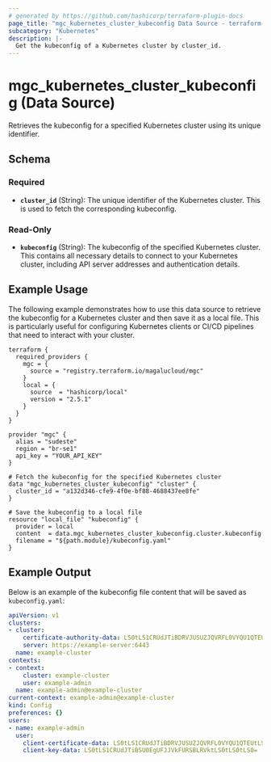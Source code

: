 ```yaml
---
# generated by https://github.com/hashicorp/terraform-plugin-docs
page_title: "mgc_kubernetes_cluster_kubeconfig Data Source - terraform-provider-mgc"
subcategory: "Kubernetes"
description: |-
  Get the kubeconfig of a Kubernetes cluster by cluster_id.
---
```


# mgc_kubernetes_cluster_kubeconfig (Data Source)

Retrieves the kubeconfig for a specified Kubernetes cluster using its unique identifier.

## Schema

### Required

- **`cluster_id`** (String): The unique identifier of the Kubernetes cluster. This is used to fetch the corresponding kubeconfig.

### Read-Only

- **`kubeconfig`** (String): The kubeconfig of the specified Kubernetes cluster. This contains all necessary details to connect to your Kubernetes cluster, including API server addresses and authentication details.

## Example Usage

The following example demonstrates how to use this data source to retrieve the kubeconfig for a Kubernetes cluster and then save it as a local file. This is particularly useful for configuring Kubernetes clients or CI/CD pipelines that need to interact with your cluster.

```hcl
terraform {
  required_providers {
    mgc = {
      source = "registry.terraform.io/magalucloud/mgc"
    }
    local = {
      source  = "hashicorp/local"
      version = "2.5.1"
    }
  }
}

provider "mgc" {
  alias = "sudeste"
  region = "br-se1"
  api_key = "YOUR_API_KEY"
}

# Fetch the kubeconfig for the specified Kubernetes cluster
data "mgc_kubernetes_cluster_kubeconfig" "cluster" {
  cluster_id = "a132d346-cfe9-4f0e-bf88-4688437ee8fe"
}

# Save the kubeconfig to a local file
resource "local_file" "kubeconfig" {
  provider = local
  content  = data.mgc_kubernetes_cluster_kubeconfig.cluster.kubeconfig
  filename = "${path.module}/kubeconfig.yaml"
}
```

## Example Output

Below is an example of the kubeconfig file content that will be saved as `kubeconfig.yaml`:

```yaml
apiVersion: v1
clusters:
- cluster:
    certificate-authority-data: LS0tLS1CRUdJTiBDRVJUSUZJQVRFL0VYQU1QTEUtLS0tLS0tLS0=
    server: https://example-server:6443
  name: example-cluster
contexts:
- context:
    cluster: example-cluster
    user: example-admin
  name: example-admin@example-cluster
current-context: example-admin@example-cluster
kind: Config
preferences: {}
users:
- name: example-admin
  user:
    client-certificate-data: LS0tLS1CRUdJTiBDRVJUSUZJQVRFL0VYQU1QTEUtLS0tLS0tLS0=
    client-key-data: LS0tLS1CRUdJTiBSU0EgUFJJVkFURSBLRVktLS0tLS0tLS0=
```
